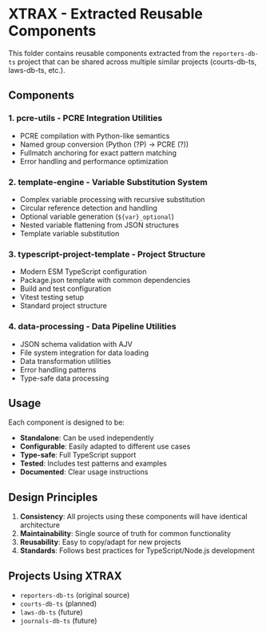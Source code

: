 # XTRAX - Extracted Reusable Components

This folder contains reusable components extracted from the `reporters-db-ts` project that can be shared across multiple similar projects (courts-db-ts, laws-db-ts, etc.).

## Components

### 1. **pcre-utils** - PCRE Integration Utilities
- PCRE compilation with Python-like semantics
- Named group conversion (Python (?P<name>) → PCRE (?<name>))
- Fullmatch anchoring for exact pattern matching
- Error handling and performance optimization

### 2. **template-engine** - Variable Substitution System
- Complex variable processing with recursive substitution
- Circular reference detection and handling
- Optional variable generation (`${var}_optional`)
- Nested variable flattening from JSON structures
- Template variable substitution

### 3. **typescript-project-template** - Project Structure
- Modern ESM TypeScript configuration
- Package.json template with common dependencies
- Build and test configuration
- Vitest testing setup
- Standard project structure

### 4. **data-processing** - Data Pipeline Utilities
- JSON schema validation with AJV
- File system integration for data loading
- Data transformation utilities
- Error handling patterns
- Type-safe data processing

## Usage

Each component is designed to be:
- **Standalone**: Can be used independently
- **Configurable**: Easily adapted to different use cases
- **Type-safe**: Full TypeScript support
- **Tested**: Includes test patterns and examples
- **Documented**: Clear usage instructions

## Design Principles

1. **Consistency**: All projects using these components will have identical architecture
2. **Maintainability**: Single source of truth for common functionality
3. **Reusability**: Easy to copy/adapt for new projects
4. **Standards**: Follows best practices for TypeScript/Node.js development

## Projects Using XTRAX

- `reporters-db-ts` (original source)
- `courts-db-ts` (planned)
- `laws-db-ts` (future)
- `journals-db-ts` (future)
